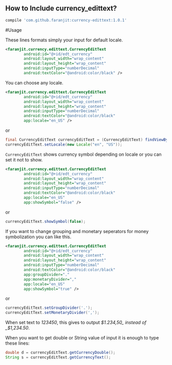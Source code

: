## How to Include currency_edittext?

```gradle
compile 'com.github.faranjit:currency-edittext:1.0.1'
```

#Usage

These lines formats simply your input for default locale.

```xml
<faranjit.currency.edittext.CurrencyEditText
        android:id="@+id/edt_currency"
        android:layout_width="wrap_content"
        android:layout_height="wrap_content"
        android:inputType="numberDecimal"
        android:textColor="@android:color/black" />
```

You can choose any locale.
```xml
<faranjit.currency.edittext.CurrencyEditText
        android:id="@+id/edt_currency"
        android:layout_width="wrap_content"
        android:layout_height="wrap_content"
        android:inputType="numberDecimal"
        android:textColor="@android:color/black"
        app:locale="en_US" />
```

or

```java
final CurrencyEditText currencyEditText = (CurrencyEditText) findViewById(R.id.edt_currency);
currencyEditText.setLocale(new Locale("en", "US"));
```

`CurrencyEditText` shows currency symbol depending on locale or you can set it not to show.
```xml
<faranjit.currency.edittext.CurrencyEditText
        android:id="@+id/edt_currency"
        android:layout_width="wrap_content"
        android:layout_height="wrap_content"
        android:inputType="numberDecimal"
        android:textColor="@android:color/black"
        app:locale="en_US"
        app:showSymbol="false" />
```
or
```java
currencyEditText.showSymbol(false);
```

If you want to change grouping and monetary seperators for money symbolization you can like this.
```xml
<faranjit.currency.edittext.CurrencyEditText
        android:id="@+id/edt_currency"
        android:layout_width="wrap_content"
        android:layout_height="wrap_content"
        android:inputType="numberDecimal"
        android:textColor="@android:color/black"
        app:groupDivider="."
        app:monetaryDivider=","
        app:locale="en_US"
        app:showSymbol="true" />
```
or
```java
currencyEditText.setGroupDivider('.');
currencyEditText.setMonetaryDivider(',');
```

When set text to _123450_, this gives to output _$1.234,50_ instead of _$1,234.50_.

When you want to get double or String value of input it is enough to type these lines:
```java
double d = currencyEditText.getCurrencyDouble();
String s = currencyEditText.getCurrencyText();
```
